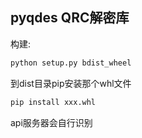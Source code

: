 ## pyqdes QRC解密库

构建: 
```bash
python setup.py bdist_wheel
```

到dist目录pip安装那个whl文件  
```bash
pip install xxx.whl
```

api服务器会自行识别  